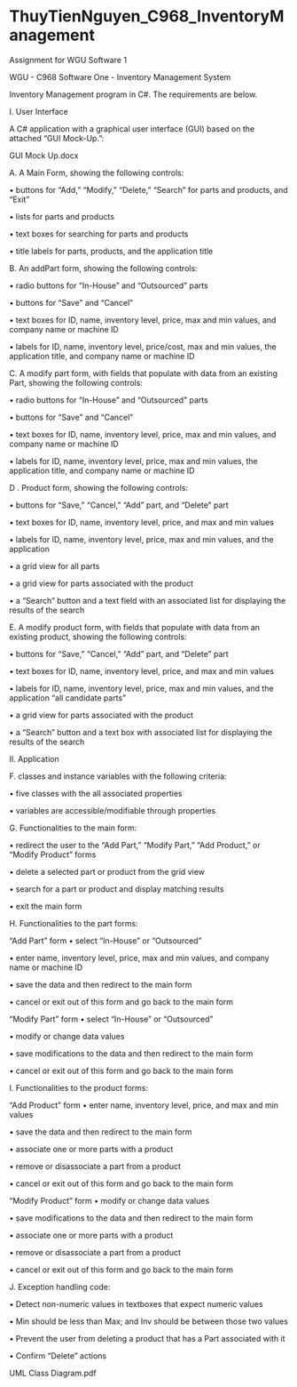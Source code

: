 # ThuyTienNguyen_C968_InventoryManagement
Assignment for WGU Software 1

WGU - C968 Software One - Inventory Management System

Inventory Management program in C#. The requirements are below.

I. User Interface

A C# application with a graphical user interface (GUI) based on the attached “GUI Mock-Up.”:

GUI Mock Up.docx

A. A Main Form, showing the following controls:

• buttons for “Add,” “Modify,” “Delete,” “Search” for parts and products, and “Exit”

• lists for parts and products

• text boxes for searching for parts and products

• title labels for parts, products, and the application title

B. An addPart form, showing the following controls:

• radio buttons for “In-House” and “Outsourced” parts

• buttons for “Save” and “Cancel”

• text boxes for ID, name, inventory level, price, max and min values, and company name or machine ID

• labels for ID, name, inventory level, price/cost, max and min values, the application title, and company name or machine ID

C. A modify part form, with fields that populate with data from an existing Part, showing the following controls:

• radio buttons for “In-House” and “Outsourced” parts

• buttons for “Save” and “Cancel”

• text boxes for ID, name, inventory level, price, max and min values, and company name or machine ID

• labels for ID, name, inventory level, price, max and min values, the application title, and company name or machine ID

D . Product form, showing the following controls:

• buttons for “Save,” “Cancel,” “Add” part, and “Delete” part

• text boxes for ID, name, inventory level, price, and max and min values

• labels for ID, name, inventory level, price, max and min values, and the application

• a grid view for all parts

• a grid view for parts associated with the product

• a “Search” button and a text field with an associated list for displaying the results of the search

E. A modify product form, with fields that populate with data from an existing product, showing the following controls:

• buttons for “Save,” “Cancel,” “Add” part, and “Delete” part

• text boxes for ID, name, inventory level, price, and max and min values

• labels for ID, name, inventory level, price, max and min values, and the application “all candidate parts”

• a grid view for parts associated with the product

• a “Search” button and a text box with associated list for displaying the results of the search

II. Application

F. classes and instance variables with the following criteria:

• five classes with the all associated properties

• variables are accessible/modifiable through properties

G. Functionalities to the main form:

• redirect the user to the “Add Part,” “Modify Part,” “Add Product,” or “Modify Product” forms

• delete a selected part or product from the grid view

• search for a part or product and display matching results

• exit the main form

H. Functionalities to the part forms:

“Add Part” form
• select “In-House” or “Outsourced”

• enter name, inventory level, price, max and min values, and company name or machine ID

• save the data and then redirect to the main form

• cancel or exit out of this form and go back to the main form

“Modify Part” form
• select “In-House” or “Outsourced”

• modify or change data values

• save modifications to the data and then redirect to the main form

• cancel or exit out of this form and go back to the main form

I. Functionalities to the product forms:

“Add Product” form
• enter name, inventory level, price, and max and min values

• save the data and then redirect to the main form

• associate one or more parts with a product

• remove or disassociate a part from a product

• cancel or exit out of this form and go back to the main form

“Modify Product” form
• modify or change data values

• save modifications to the data and then redirect to the main form

• associate one or more parts with a product

• remove or disassociate a part from a product

• cancel or exit out of this form and go back to the main form

J. Exception handling code:

• Detect non-numeric values in textboxes that expect numeric values

• Min should be less than Max; and Inv should be between those two values

• Prevent the user from deleting a product that has a Part associated with it

• Confirm “Delete” actions

UML Class Diagram.pdf
